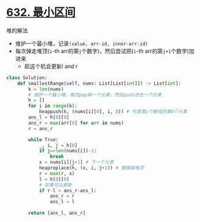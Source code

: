 # [632. 最小区间](https://leetcode.cn/problems/smallest-range-covering-elements-from-k-lists/)
堆的解法
- 维护一个最小堆，记录`(value, arr-id, inner-arr-id)`
- 每次弹走堆顶(`i`-th arr的第`j`个数字)，然后尝试把(`i`-th arr的第`j+1`个数字)加进来
	- 趁这个机会更新l and r
```python fold
class Solution:
    def smallestRange(self, nums: List[List[int]]) -> List[int]:
        k = len(nums)
        # 维护一个最小堆，每次pop掉一个元素，然后push进去一个元素
        h = []
        for i in range(k):
            heappush(h, (nums[i][0], i, 0)) # 代表第i个数组的第0个元素
        ans_l = h[0][0]
        ans_r = max(arr[0] for arr in nums)
        r = ans_r

        while True:
            _, i, j = h[0] 
            if j==len(nums[i])-1:
                break
            x = nums[i][j+1] # 下一个元素
            heapreplace(h, (x, i, j+1)) # 替换掉堆顶
            r = max(r, x)
            l = h[0][0]
            # 如果可以更新
            if r-l < ans_r-ans_l:
                ans_r = r
                ans_l = l
            
        return [ans_l, ans_r]
```